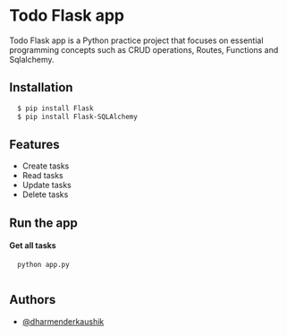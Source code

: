 
# Todo Flask app

Todo Flask app  is a Python practice project that focuses on essential programming concepts such as CRUD operations, Routes, Functions and Sqlalchemy. 
## Installation



```bash
  $ pip install Flask
  $ pip install Flask-SQLAlchemy
```
    
## Features

- Create tasks
- Read tasks
- Update tasks
- Delete tasks


## Run the app

#### Get all tasks

```http
  python app.py
  
```

## Authors

- [@dharmenderkaushik](https://github.com/DharmenderKaushik)

